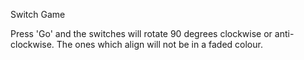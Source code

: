 Switch Game

Press 'Go' and the switches will rotate 90 degrees clockwise or anti-clockwise. The ones which align will not be in a faded colour.

